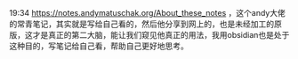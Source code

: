 19:34 https://notes.andymatuschak.org/About_these_notes ，这个andy大佬的常青笔记，其实就是写给自己看的，然后他分享到网上的，也是未经加工的原版，这才是真正的第二大脑，能让我们窥见他真正的用法，我用obsidian也是处于这种目的，写笔记给自己看，帮助自己更好地思考。
